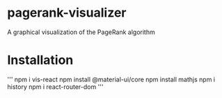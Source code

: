 # pagerank-visualizer
A graphical visualization of the PageRank algorithm

# Installation
'''
npm i vis-react
npm install @material-ui/core
npm install mathjs
npm i history
npm i react-router-dom
'''
